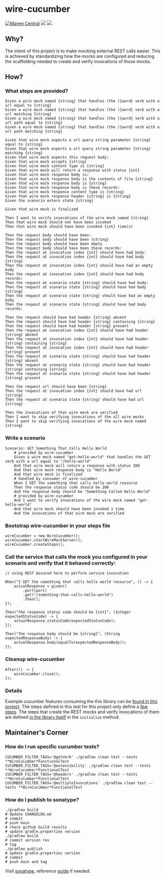 # wire-cucumber

[![Maven Central](https://img.shields.io/maven-central/v/com.evanzeimet.wirecucumber/wire-cucumber.svg?label=Maven%20Central)](https://search.maven.org/search?q=g:%22com.evanzeimet.wirecucumber%22%20AND%20a:%22wire-cucumber%22) [<img src="https://github.com/podnov/wire-cucumber/workflows/java-ci/badge.svg">](https://github.com/podnov/wire-cucumber/actions?query=workflow%3A%22java-ci%22) [<img src="https://codecov.io/gh/podnov/wire-cucumber/branch/main/graph/badge.svg">](https://codecov.io/gh/podnov/wire-cucumber/branch/main)

## Why?
The intent of this project is to make mocking external REST calls easier. This is achieved by standardizing how the mocks are configured and reducing the scaffolding needed to create and verify invocations of those mocks.

## How?
### What steps are provided?
```
Given a wire mock named {string} that handles (the ){word} verb with a url equal to {string}
Given a wire mock named {string} that handles (the ){word} verb with a url matching {string}
Given a wire mock named {string} that handles (the ){word} verb with a url path equal to {string}
Given a wire mock named {string} that handles (the ){word} verb with a url path matching {string}

Given that wire mock expects a url query string parameter {string} equal to {string}
Given that wire mock expects a url query string parameter {string} matching {string}
Given that wire mock expects this request body:
Given that wire mock accepts {string}
Given that wire mock content type is {string}
Given that wire mock will return a response with status {int}
Given that wire mock response body is:
Given that wire mock response body is the contents of file {string}
Given that wire mock response body is {string}
Given that wire mock response body is these records:
Given that wire mock response content type is {string}
Given that wire mock response header {string} is {string}
Given the scenario enters state {string}

Given that wire mock is finalized

Then I want to verify invocations of the wire mock named {string}
Then that wire mock should not have been invoked
Then that wire mock should have been invoked {int} time(s)

Then the request body should have been:
Then the request body should have been {string}
Then the request body should have been empty
Then the request body should have been these records:
Then the request at invocation index {int} should have had body:
Then the request at invocation index {int} should have had body {string}
Then the request at invocation index {int} should have had an empty body
Then the request at invocation index {int} should have had body records:
Then the request at scenario state {string} should have had body:
Then the request at scenario state {string} should have had body {string}
Then the request at scenario state {string} should have had an empty body
Then the request at scenario state {string} should have had body records:

Then the request should have had header {string} absent
Then the request should have had header {string} containing {string}
Then the request should have had header {string} present
Then the request at invocation index {int} should have had header {string} absent
Then the request at invocation index {int} should have had header {string} containing {string}
Then the request at invocation index {int} should have had header {string} present
Then the request at scenario state {string} should have had header {string} absent
Then the request at scenario state {string} should have had header {string} containing {string}
Then the request at scenario state {string} should have had header {string} present

Then the request url should have been {string}
Then the request at invocation index {int} should have had url {string}
Then the request at scenario state {string} should have had url {string}

Then the invocations of that wire mock are verified
Then I want to skip verifying invocations of the all wire mocks
Then I want to skip verifying invocations of the wire mock named {string}
```

### Write a scenario
```
Scenario: GET Something That Calls Hello World
	# provided by wire-cucumber
	Given a wire mock named "get-hello-world" that handles the GET verb with a url equal to "/hello-world"
	And that wire mock will return a response with status 200
	And that wire mock response body is "Hello World"
	And that wire mock is finalized
	# handled by consumer of wire-cucumber
	When I GET the something that calls hello world resource
	Then the response status code should be 200
	And the response body should be "Something Called Hello World"
	# provided by wire-cucumber
	And I want to verify invocations of the wire mock named "get-hello-world"
	And that wire mock should have been invoked 1 time
	And the invocations of that wire mock are verified
```

### Bootstrap wire-cucumber in your steps file
```
wireCucumber = new WireCucumber();
wireCucumber.startWireMockServer();
wireCucumber.createSteps();
```

### Call the service that calls the mock you configured in your scenario and verify that it behaved correctly:
```
// using REST Assured here to perform service invocation

When("I GET the something that calls hello world resource", () -> {
	actualResponse = given()
		.port(port)
		.get("/something-that-calls-hello-world")
		.then();
});

Then("the response status code should be {int}", (Integer expectedStatusCode) -> {
	actualResponse.statusCode(expectedStatusCode);
});

Then("the response body should be {string}", (String expectedResponseBody) -> {
	actualResponse.body(equalTo(expectedResponseBody));
});
```

### Cleanup wire-cucumber
```
After(() -> {
	wireCucumber.close();
});
```

### Details
Example cucumber features consuming the this library can be [found in this project](src/test/resources/com/evanzeimet/wirecucumber/functionaltest/enabled). The steps defined in this test for this project only define a [few steps](src/test/java/com/evanzeimet/wirecucumber/functionaltest/enabled/WireCucumberEnabledFunctionalTest.java). The steps that create the REST mocks and verify invocations of them are defined [in the library itself](src/main/java/com/evanzeimet/wirecucumber/scenario/Steps.java) in the `initialize` method.

## Maintainer's Corner
### How do I run specific cucumber tests?
```
CUCUMBER_FILTER_TAGS='@getVerb' ./gradlew clean test --tests **WireCucumber*FunctionalTest
CUCUMBER_FILTER_TAGS='@extensibility' ./gradlew clean test --tests **WireCucumber*FunctionalTest
CUCUMBER_FILTER_TAGS='@headers' ./gradlew clean test --tests **WireCucumber*FunctionalTest
CUCUMBER_FILTER_TAGS='@multipleInvocations' ./gradlew clean test --tests **WireCucumber*FunctionalTest
```

### How do I publish to sonatype?
```
./gradlew build
# Update CHANGELOG.md
# commit
# push main
# check github build results
# update gradle.properties version
./gradlew build
# commit version rev
# tag
./gradlew publish
# update gradle.properties version
# commit
# push main and tag
```
Visit [sonatype](https://oss.sonatype.org/#stagingRepositories), reference [guide](https://egkatzioura.com/2022/10/17/gradle-push-to-maven-repository) if needed.
